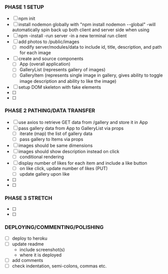 ### PHASE 1 SETUP
- [ ] npm init
- [ ] install nodemon globally with "npm install nodemon --global"
    -will automatically spin back up both client and server side when using
- [ ] npm
    -install
    -run server
    -in a new terminal run client
- [ ] add photos to /public/images
    - [ ] modify server/modules/data to include id, title, description, and path for each image
- [ ] create and source components
    - [ ] App (overall application)
    - [ ] GalleryList (represents gallery of images)
    - [ ] GalleryItem (represents single image in gallery, gives ability to toggle image description
    and ability to like the image)
- [ ] setup DOM skeleton with fake elements
- [ ] 
- [ ]


### PHASE 2 PATHING/DATA TRANSFER
- [ ] use axios to retrieve GET data from /gallery and store it in App
- [ ] pass gallery data from App to GalleryList via props
    - [ ] iterate (map) the list of gallery data
    - [ ] pass gallery to Items via props
- [ ] images should be same dimensions
- [ ] images should show description instead on click
    - [ ] conditional rendering
- [ ] display number of likes for each item and include a like button
    - [ ] on like click, update number of likes (PUT)
    - [ ] update gallery upon like
- [ ] 
- [ ]


### PHASE 3 STRETCH
- [ ]
- [ ]


### DEPLOYING/COMMENTING/POLISHING
- [ ] deploy to heroku
- [ ] update readme
    - include screenshot(s)
    - where it is deployed
- [ ] add comments
- [ ] check indentation, semi-colons, commas etc.